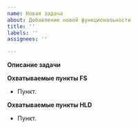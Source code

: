 ```yaml
---
name: Новая задача
about: Добавление новой функциональности
title: ''
labels: ''
assignees: ''

---
```


**Описание задачи**

**Охватываемые пункты FS**
- Пункт.

**Охватываемые пункты HLD**
- Пункт.
